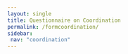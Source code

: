 ```yaml
---
layout: single
title: Questionnaire on Coordination
permalink: /formcoordination/
sidebar:
 nav: "coordination"
---
```




